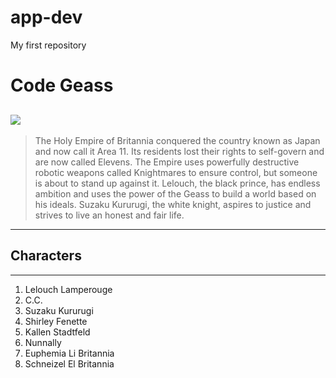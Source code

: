 # app-dev
My first repository
# **Code Geass**
![](https://m.media-amazon.com/images/S/pv-target-images/f6229414d529451c2677a18db912a09fc8ee78a78669cf7043acbc8d952a6f8c.jpg)
---
>The Holy Empire of Britannia conquered the country known as Japan and now call it Area 11. Its residents lost their rights to self-govern and are now called Elevens. The Empire uses powerfully destructive robotic weapons called Knightmares to ensure control, but someone is about to stand up against it. Lelouch, the black prince, has endless ambition and uses the power of the Geass to build a world based on his ideals. Suzaku Kururugi, the white knight, aspires to justice and strives to live an honest and fair life.
---
## **Characters**
---

1. Lelouch Lamperouge 
2. C.C. 
3. Suzaku Kururugi
4. Shirley Fenette
5. Kallen Stadtfeld
6. Nunnally
7. Euphemia Li Britannia
8. Schneizel El Britannia

